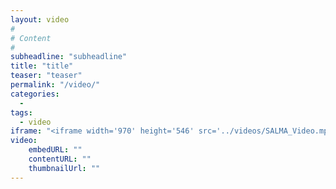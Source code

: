 ```yaml
---
layout: video
#
# Content
#
subheadline: "subheadline"
title: "title"
teaser: "teaser"
permalink: "/video/"
categories:
  - 
tags:
  - video
iframe: "<iframe width='970' height='546' src='../videos/SALMA_Video.mp4' frameborder='0' allowfullscreen></iframe>"
video:
    embedURL: ""
    contentURL: ""
    thumbnailUrl: ""
---
```


